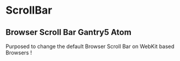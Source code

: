 # ScrollBar
## Browser Scroll Bar Gantry5 Atom

Purposed to change the default Browser Scroll Bar on WebKit based Browsers !


